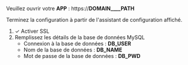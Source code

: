 Veuillez ouvrir votre __APP__ : https://__DOMAIN____PATH__

Terminez la configuration à partir de l'assistant de configuration affiché.

1. ✓ Activer SSL
2. Remplissez les détails de la base de données MySQL
	- Connexion à la base de données : __DB_USER__
	- Nom de la base de données : __DB_NAME__
	- Mot de passe de la base de données : __DB_PWD__